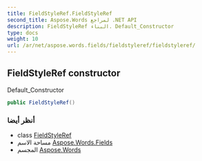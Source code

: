 ```yaml
---
title: FieldStyleRef.FieldStyleRef
second_title: Aspose.Words لمراجع .NET API
description: FieldStyleRef البناء. Default_Constructor
type: docs
weight: 10
url: /ar/net/aspose.words.fields/fieldstyleref/fieldstyleref/
---
```

## FieldStyleRef constructor

Default_Constructor

```csharp
public FieldStyleRef()
```

### أنظر أيضا

* class [FieldStyleRef](../)
* مساحة الاسم [Aspose.Words.Fields](../../fieldstyleref/)
* المجسم [Aspose.Words](../../../)



